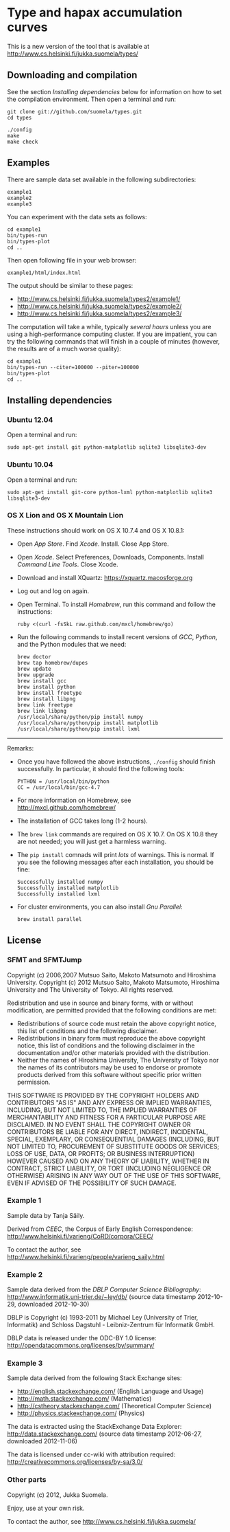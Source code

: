 Type and hapax accumulation curves
==================================

This is a new version of the tool that is available at
http://www.cs.helsinki.fi/jukka.suomela/types/


Downloading and compilation
---------------------------

See the section *Installing dependencies* below for information on how
to set the compilation environment. Then open a terminal and run:

    git clone git://github.com/suomela/types.git
    cd types
    
    ./config
    make
    make check


Examples
--------

There are sample data set available in the following subdirectories:

    example1
    example2
    example3

You can experiment with the data sets as follows:

    cd example1
    bin/types-run
    bin/types-plot
    cd ..

Then open following file in your web browser:

    example1/html/index.html

The output should be similar to these pages:

  - http://www.cs.helsinki.fi/jukka.suomela/types2/example1/
  - http://www.cs.helsinki.fi/jukka.suomela/types2/example2/
  - http://www.cs.helsinki.fi/jukka.suomela/types2/example3/

The computation will take a while, typically *several hours* unless you
are using a high-performance computing cluster. If you are impatient,
you can try the following commands that will finish in a couple of
minutes (however, the results are of a much worse quality):

    cd example1
    bin/types-run --citer=100000 --piter=100000
    bin/types-plot
    cd ..


Installing dependencies
-----------------------

### Ubuntu 12.04

Open a terminal and run:

    sudo apt-get install git python-matplotlib sqlite3 libsqlite3-dev


### Ubuntu 10.04

Open a terminal and run:

    sudo apt-get install git-core python-lxml python-matplotlib sqlite3 libsqlite3-dev


### OS X Lion and OS X Mountain Lion

These instructions should work on OS X 10.7.4 and OS X 10.8.1:

  - Open *App Store*. Find *Xcode*. Install. Close App Store.

  - Open *Xcode*. Select Preferences, Downloads, Components.
    Install *Command Line Tools*. Close Xcode.

  - Download and install XQuartz: https://xquartz.macosforge.org

  - Log out and log on again.

  - Open Terminal. To install *Homebrew*, run this command and
    follow the instructions:

        ruby <(curl -fsSkL raw.github.com/mxcl/homebrew/go)

  - Run the following commands to install recent versions of *GCC*,
    *Python*, and the Python modules that we need:

        brew doctor
        brew tap homebrew/dupes
        brew update
        brew upgrade
        brew install gcc
        brew install python
        brew install freetype
        brew install libpng
        brew link freetype
        brew link libpng
        /usr/local/share/python/pip install numpy
        /usr/local/share/python/pip install matplotlib
        /usr/local/share/python/pip install lxml

---

Remarks:

  - Once you have followed the above instructions, `./config` should
    finish successfully. In particular, it should find the following
    tools:

        PYTHON = /usr/local/bin/python
        CC = /usr/local/bin/gcc-4.7

  - For more information on Homebrew, see http://mxcl.github.com/homebrew/

  - The installation of GCC takes long (1-2 hours).

  - The `brew link` commands are required on OS X 10.7. On OS X 10.8
    they are not needed; you will just get a harmless warning.

  - The `pip install` comnads will print *lots* of warnings. This is
    normal. If you see the following messages after each installation,
    you should be fine:

        Successfully installed numpy
        Successfully installed matplotlib
        Successfully installed lxml

  - For cluster environments, you can also install *Gnu Parallel*:

        brew install parallel


License
-------

### SFMT and SFMTJump

Copyright (c) 2006,2007 Mutsuo Saito, Makoto Matsumoto and Hiroshima
University.
Copyright (c) 2012 Mutsuo Saito, Makoto Matsumoto, Hiroshima University
and The University of Tokyo.
All rights reserved.

Redistribution and use in source and binary forms, with or without
modification, are permitted provided that the following conditions are
met:

* Redistributions of source code must retain the above copyright
  notice, this list of conditions and the following disclaimer.
* Redistributions in binary form must reproduce the above
  copyright notice, this list of conditions and the following
  disclaimer in the documentation and/or other materials provided
  with the distribution.
* Neither the names of Hiroshima University, The University of
  Tokyo nor the names of its contributors may be used to endorse
  or promote products derived from this software without specific
  prior written permission.

THIS SOFTWARE IS PROVIDED BY THE COPYRIGHT HOLDERS AND CONTRIBUTORS
"AS IS" AND ANY EXPRESS OR IMPLIED WARRANTIES, INCLUDING, BUT NOT
LIMITED TO, THE IMPLIED WARRANTIES OF MERCHANTABILITY AND FITNESS FOR
A PARTICULAR PURPOSE ARE DISCLAIMED. IN NO EVENT SHALL THE COPYRIGHT
OWNER OR CONTRIBUTORS BE LIABLE FOR ANY DIRECT, INDIRECT, INCIDENTAL,
SPECIAL, EXEMPLARY, OR CONSEQUENTIAL DAMAGES (INCLUDING, BUT NOT
LIMITED TO, PROCUREMENT OF SUBSTITUTE GOODS OR SERVICES; LOSS OF USE,
DATA, OR PROFITS; OR BUSINESS INTERRUPTION) HOWEVER CAUSED AND ON ANY
THEORY OF LIABILITY, WHETHER IN CONTRACT, STRICT LIABILITY, OR TORT
(INCLUDING NEGLIGENCE OR OTHERWISE) ARISING IN ANY WAY OUT OF THE USE
OF THIS SOFTWARE, EVEN IF ADVISED OF THE POSSIBILITY OF SUCH DAMAGE.


### Example 1

Sample data by Tanja Säily.

Derived from *CEEC*, the Corpus of Early English Correspondence:
http://www.helsinki.fi/varieng/CoRD/corpora/CEEC/

To contact the author, see
http://www.helsinki.fi/varieng/people/varieng_saily.html


### Example 2

Sample data derived from the *DBLP Computer Science Bibliography*:
http://www.informatik.uni-trier.de/~ley/db/
(source data timestamp 2012-10-29, downloaded 2012-10-30)

DBLP is Copyright (c) 1993-2011 by Michael Ley (University of Trier,
Informatik) and Schloss Dagstuhl - Leibniz-Zentrum für Informatik GmbH.

DBLP data is released under the ODC-BY 1.0 license:
http://opendatacommons.org/licenses/by/summary/


### Example 3

Sample data derived from the following Stack Exchange sites:

  - http://english.stackexchange.com/  (English Language and Usage)
  - http://math.stackexchange.com/     (Mathematics)
  - http://cstheory.stackexchange.com/ (Theoretical Computer Science)
  - http://physics.stackexchange.com/  (Physics)

The data is extracted using the StackExchange Data Explorer:
http://data.stackexchange.com/
(source data timestamp 2012-06-27, downloaded 2012-11-06)

The data is licensed under cc-wiki with attribution required:
http://creativecommons.org/licenses/by-sa/3.0/


### Other parts

Copyright (c) 2012, Jukka Suomela.

Enjoy, use at your own risk.

To contact the author, see http://www.cs.helsinki.fi/jukka.suomela/
